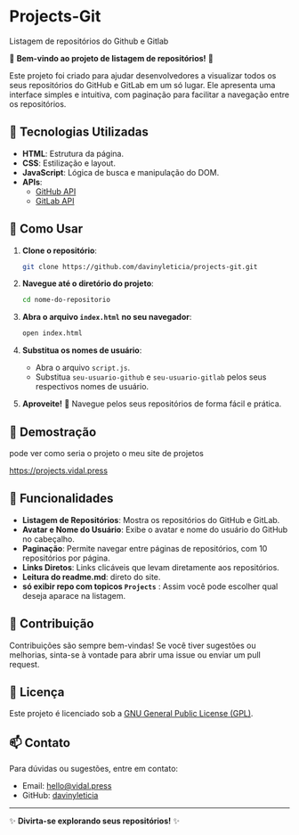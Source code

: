 # Projects-Git

Listagem de repositórios do Github e Gitlab

🌟 **Bem-vindo ao projeto de listagem de repositórios!** 🌟

Este projeto foi criado para ajudar desenvolvedores a visualizar todos os seus repositórios do GitHub e GitLab em um só lugar. Ele apresenta uma interface simples e intuitiva, com paginação para facilitar a navegação entre os repositórios.

## 🚀 Tecnologias Utilizadas

- **HTML**: Estrutura da página.
- **CSS**: Estilização e layout.
- **JavaScript**: Lógica de busca e manipulação do DOM.
- **APIs**: 
  - [GitHub API](https://docs.github.com/en/rest)
  - [GitLab API](https://docs.gitlab.com/ee/api/)

## 🔧 Como Usar

1. **Clone o repositório**:

   ```bash
   git clone https://github.com/davinyleticia/projects-git.git
   ```

2. **Navegue até o diretório do projeto**:

   ```bash
   cd nome-do-repositorio
   ```

3. **Abra o arquivo `index.html` no seu navegador**:

   ```bash
   open index.html
   ```

4. **Substitua os nomes de usuário**:
   - Abra o arquivo `script.js`.
   - Substitua `seu-usuario-github` e `seu-usuario-gitlab` pelos seus respectivos nomes de usuário.

5. **Aproveite!** 🌈 Navegue pelos seus repositórios de forma fácil e prática.

## 📄 Demostração

pode ver como seria o projeto o meu site de projetos

https://projects.vidal.press


## 📄 Funcionalidades

- **Listagem de Repositórios**: Mostra os repositórios do GitHub e GitLab.
- **Avatar e Nome do Usuário**: Exibe o avatar e nome do usuário do GitHub no cabeçalho.
- **Paginação**: Permite navegar entre páginas de repositórios, com 10 repositórios por página.
- **Links Diretos**: Links clicáveis que levam diretamente aos repositórios.
- **Leitura do readme.md**: direto do site.
- **só exibir repo com topicos `Projects`** : Assim você pode escolher qual deseja aparace na listagem.


## 🤝 Contribuição

Contribuições são sempre bem-vindas! Se você tiver sugestões ou melhorias, sinta-se à vontade para abrir uma issue ou enviar um pull request.

## 📄 Licença

Este projeto é licenciado sob a [GNU General Public License (GPL)](https://www.gnu.org/licenses/gpl-3.0.html).

## 📫 Contato

Para dúvidas ou sugestões, entre em contato:

- Email: hello@vidal.press
- GitHub: [davinyleticia](https://github.com/davinyleticia)

---
✨ **Divirta-se explorando seus repositórios!** ✨
```
